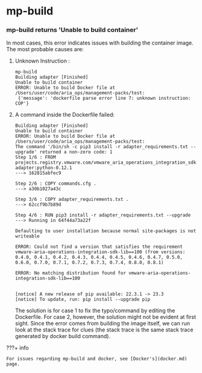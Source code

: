 # mp-build

### mp-build returns 'Unable to build container'

In most cases, this error indicates issues with building the container image. The most probable causes are:

1. Unknown Instruction :
      ```
      mp-build
      Building adapter [Finished]
      Unable to build container 
      ERROR: Unable to build Docker file at /Users/user/code/aria_ops/management-packs/test:
       {'message': 'dockerfile parse error line 7: unknown instruction: COP'}

      ```
2. A command inside the Dockerfile failed:

      ```
      Building adapter [Finished]
      Unable to build container
      ERROR: Unable to build Docker file at /Users/user/code/aria_ops/management-packs/test:
      The command '/bin/sh -c pip3 install -r adapter_requirements.txt --upgrade' returned a non-zero code: 1
      Step 1/6 : FROM projects.registry.vmware.com/vmware_aria_operations_integration_sdk/base-adapter:python-0.12.1
      ---> 162815abfec9

      Step 2/6 : COPY commands.cfg .
      ---> a30b1027a43c

      Step 3/6 : COPY adapter_requirements.txt .
      ---> 62ccf9b7b89d

      Step 4/6 : RUN pip3 install -r adapter_requirements.txt --upgrade
      ---> Running in 64f44a73a22f

      Defaulting to user installation because normal site-packages is not writeable

      ERROR: Could not find a version that satisfies the requirement vmware-aria-operations-integration-sdk-lib==100 (from versions: 0.4.0, 0.4.1, 0.4.2, 0.4.3, 0.4.4, 0.4.5, 0.4.6, 0.4.7, 0.5.0, 0.6.0, 0.7.0, 0.7.1, 0.7.2, 0.7.3, 0.7.4, 0.8.0, 0.8.1)

      ERROR: No matching distribution found for vmware-aria-operations-integration-sdk-lib==100


      [notice] A new release of pip available: 22.3.1 -> 23.3
      [notice] To update, run: pip install --upgrade pip
      ```
   The solution is for case 1 to fix the typo/command by editing the Dockerfile.
   For case 2, however, the solution might not be evident at first sight.
   Since the error comes from building the image itself,
   we can run look at the stack trace for clues
   (the stack trace is the same stack trace generated by docker build command).

???+ info

    For issues regarding mp-build and docker, see [Docker's](docker.md) page.
